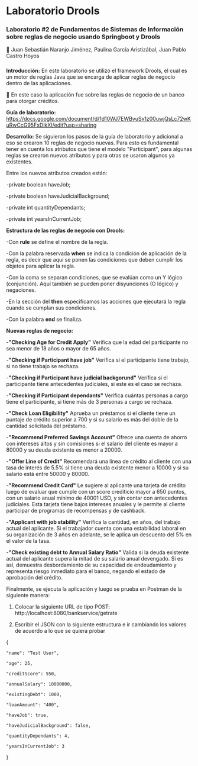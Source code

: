 # Laboratorio Drools 

### Laboratorio #2 de Fundamentos de Sistemas de Información sobre reglas de negocio usando Springboot y Drools

:busts_in_silhouette: Juan Sebastián Naranjo Jiménez, Paulina García Aristizábal, Juan Pablo Castro Hoyos

###

**Introducción:** En este laboratorio se utilizó el framework Drools, el cual es un motor de reglas Java que se encarga de aplicar reglas de negocio dentro de las aplicaciones. 

:money_with_wings: En este caso la aplicación fue sobre las reglas de negocio de un banco para otorgar créditos.

**Guía de laboratorio:** https://docs.google.com/document/d/1d10WJ7EWBvuSx1z00uwjQsLc72wKuRwCcG95FxDikXI/edit?usp=sharing

**Desarrollo:** Se siguieron los pasos de la guía de laboratorio y adicional a eso se crearon 10 reglas de negocio nuevas. Para esto es fundamental tener en cuenta los atributos que tiene el modelo "Participant", para algunas reglas se crearon nuevos atributos y para otras se usaron algunos ya existentes.

Entre los nuevos atributos creados están:

-private boolean haveJob;

-private boolean haveJudicialBackground;

-private int quantityDependants;

-private int yearsInCurrentJob;

**Estructura de las reglas de negocio con Drools:**

-Con **rule** se define el nombre de la regla. 

-Con la palabra reservada **when** se indica la condición de aplicación de la regla, es decir que aquí se ponen las condiciones que deben cumplir los objetos para aplicar la regla.

-Con la coma se separan condiciones, que se evalúan como un Y lógico (conjunción). Aquí también se pueden poner disyunciones (O lógico) y negaciones.

-En la sección del **then** especificamos las acciones que ejecutará la regla cuando se cumplan sus condiciones.

-Con la palabra **end** se finaliza.

**Nuevas reglas de negocio:**

-**"Checking Age for Credit Apply"** Verifica que la edad del participante no sea menor de 18 años o mayor de 65 años.

-**"Checking if Participant have job"** Verifica si el participante tiene trabajo, si no tiene trabajo se rechaza.

-**"Checking if Participant have judicial backgorund"** Verifica si el participante tiene antecedentes judiciales, si este es el caso se rechaza.

-**"Checking if Participant dependants"** Verifica cuántas personas a cargo tiene el participante, si tiene más de 3 personas a cargo se rechaza.

-**"Check Loan Eligibility"** Aprueba un préstamos si el cliente tiene un puntaje de crédito superior a 700 y si su salario es más del doble de la cantidad solicitada del préstamo.

-**"Recommend Preferred Savings Account"** Ofrece una cuenta de ahorro con intereses altos y sin comisiones si el salario del cliente es mayor a 80000 y su deuda existente es menor a 20000.

-**"Offer Line of Credit"** Recomendará una línea de crédito al cliente con una tasa de interés de 5.5% si tiene una deuda existente menor a 10000 y si su salario está entre 50000 y 80000.

-**"Recommend Credit Card"** Le sugiere al aplicante una tarjeta de crédito luego de evaluar que cumple con un score crediticio mayor a 650 puntos, con un salario anual mínimo de 40001 USD, y sin contar con antecedentes judiciales. Esta tarjeta tiene bajos intereses anuales y le permite al cliente participar de programas de recompensas y de cashback.

-**"Applicant with job stability"** Verifica la cantidad, en años, del trabajo actual del aplicante. Si el trabajador cuenta con una estabilidad laboral en su organización de 3 años en adelante, se le aplica un descuento del 5% en el valor de la tasa.

-**"Check existing debt to Annual Salary Ratio"** Valida si la deuda existente actual del aplicante supera la mitad de su salario anual devengado. Si es así, demuestra desbordamiento de su capacidad de endeudamiento y representa riesgo inmediato para el banco, negando el estado de aprobación del crédito.

Finalmente, se ejecuta la aplicación y luego se prueba en Postman de la siguiente manera:

1. Colocar la siguiente URL de tipo POST: http://localhost:8080/bankservice/getrate

2. Escribir el JSON con la siguiente estructura e ir cambiando los valores de acuerdo a lo que se quiera probar

  {

    "name": "Test User",

    "age": 25,

    "creditScore": 550,

    "annualSalary": 10000000,

    "existingDebt": 1000,

    "loanAmount": "400",

    "haveJob": true,

    "haveJudicialBackground": false,

    "quantityDependants": 4,

    "yearsInCurrentJob": 3

  }

